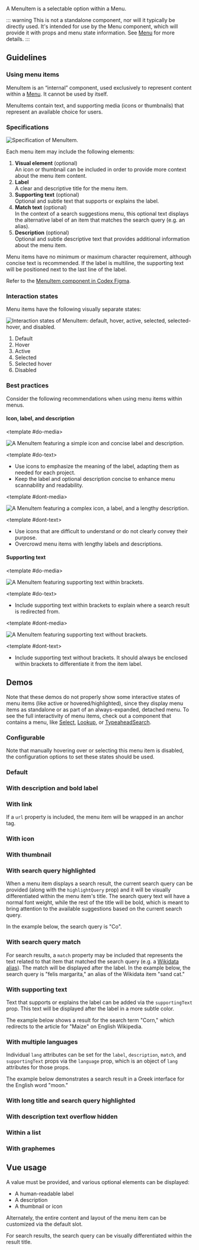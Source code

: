 <script setup>
import { CdxMenuItem } from '@wikimedia/codex';
import MenuItemDefault from '@/../component-demos/menu-item/examples/MenuItemDefault.vue';
import MenuItemWithDescription from '@/../component-demos/menu-item/examples/MenuItemWithDescription.vue';
import MenuItemWithUrl from '@/../component-demos/menu-item/examples/MenuItemWithUrl.vue';
import MenuItemWithThumbnail from '@/../component-demos/menu-item/examples/MenuItemWithThumbnail.vue';
import MenuItemWithIcon from '@/../component-demos/menu-item/examples/MenuItemWithIcon.vue';
import MenuItemHighlightQuery from '@/../component-demos/menu-item/examples/MenuItemHighlightQuery.vue';
import MenuItemWithMatch from '@/../component-demos/menu-item/examples/MenuItemWithMatch.vue';
import MenuItemWithSupportingText from '@/../component-demos/menu-item/examples/MenuItemWithSupportingText.vue';
import MenuItemMultipleLangs from '@/../component-demos/menu-item/examples/MenuItemMultipleLangs.vue';
import MenuItemLongText from '@/../component-demos/menu-item/examples/MenuItemLongText.vue';
import MenuItemHideOverflow from '@/../component-demos/menu-item/examples/MenuItemHideOverflow.vue';
import MenuItems from '@/../component-demos/menu-item/examples/MenuItems.vue';
import MenuItemsGraphemes from '@/../component-demos/menu-item/examples/MenuItemsGraphemes.vue';

const controlsConfig = [
	{
		name: 'disabled',
		type: 'boolean'
	},
	{
		name: 'selected',
		type: 'boolean'
	},
	{
		name: 'active',
		type: 'boolean'
	},
	{
		name: 'highlighted',
		type: 'boolean'
	},
	{
		name: 'label',
		type: 'text',
		initial: 'Item label'
	},
	{
		name: 'match',
		type: 'text'
	},
	{
		name: 'supportingText',
		type: 'text'
	},
	{
		name: 'icon',
		type: 'icon',
		initial: 'cdxIconGlobe'
	},
	{
		name: 'description',
		type: 'text',
		initial: 'Description text'
	},
	{
		name: 'searchQuery',
		type: 'text'
	},
	{
		name: 'boldLabel',
		type: 'boolean'
	},
	{
		name: 'hideDescriptionOverflow',
		type: 'boolean'
	}
];
</script>

A MenuItem is a selectable option within a Menu.

::: warning
This is not a standalone component, nor will it typically be directly used. It's
intended for use by the Menu component, which will provide it with props and
menu state information. See [Menu](./menu.md) for more details.
:::

## Guidelines

### Using menu items
MenuItem is an “internal” component, used exclusively to represent content
within a [Menu](./menu.md). It cannot be used by itself.

MenuItems contain text, and supporting media (icons or thumbnails) that
represent an available choice for users.

### Specifications

![Specification of MenuItem.](../../assets/components/menu-item-specifications.svg)

Each menu item may include the following elements:
1. **Visual element** (optional)<br>An icon or thumbnail can be included in order to provide more context about the menu item content.
2. **Label**<br>A clear and descriptive title for the menu item.
3. **Supporting text** (optional)<br>Optional and subtle text that supports or explains the label.
4. **Match text** (optional)<br>In the context of a search suggestions menu, this optional text displays the alternative label of an item that matches the search query (e.g. an alias).
5. **Description** (optional)<br>Optional and subtle descriptive text that provides additional information about the menu item.

Menu items have no minimum or maximum character requirement, although concise text is recommended. If the label is multiline, the supporting text will be positioned next to the last line of the label.

Refer to the [MenuItem component in Codex Figma](https://www.figma.com/file/KoDuJMadWBXtsOtzGS4134/%E2%9D%96-Codex-components?type=design&node-id=4918-48934&mode=design&t=wJPfPzkECREKvMoi-0).

### Interaction states
Menu items have the following visually separate states:

![Interaction states of MenuItem: default, hover, active, selected, selected-hover, and disabled.](../../assets/components/menu-item-interaction-states.svg)

1. Default
2. Hover
3. Active
4. Selected
5. Selected hover
6. Disabled

### Best practices

Consider the following recommendations when using menu items within menus.

#### Icon, label, and description

<cdx-demo-rules>

<template #do-media>

![A MenuItem featuring a simple icon and concise label and description.](../../assets/components/menu-item-best-practices-do.svg)

</template>

<template #do-text>

- Use icons to emphasize the meaning of the label, adapting them as needed for each project.
- Keep the label and optional description concise to enhance menu scannability and readability.

</template>

<template #dont-media>

![A MenuItem featuring a complex icon, a label, and a lengthy description.](../../assets/components/menu-item-best-practices-dont.svg)

</template>

<template #dont-text>

- Use icons that are difficult to understand or do not clearly convey their purpose.
- Overcrowd menu items with lengthy labels and descriptions.

</template>

</cdx-demo-rules>

#### Supporting text

<cdx-demo-rules>

<template #do-media>

![A MenuItem featuring supporting text within brackets.](../../assets/components/menu-item-best-practices-do-2.svg)

</template>

<template #do-text>

- Include supporting text within brackets to explain where a search result is redirected from.

</template>

<template #dont-media>

![A MenuItem featuring supporting text without brackets.](../../assets/components/menu-item-best-practices-dont-2.svg)

</template>

<template #dont-text>

- Include supporting text without brackets. It should always be enclosed within brackets to differentiate it from the item label.

</template>

</cdx-demo-rules>

## Demos

Note that these demos do not properly show some interactive states of menu items
(like active or hovered/highlighted), since they display menu items as
standalone or as part of an always-expanded, detached menu. To see the full
interactivity of menu items, check out a component that contains a menu, like
[Select](./select), [Lookup](./lookup), or [TypeaheadSearch](./typeahead-search).
### Configurable

Note that manually hovering over or selecting this menu item is disabled, the
configuration options to set these states should be used.

<cdx-demo-wrapper :controls-config="controlsConfig" :show-generated-code="true">
<template v-slot:demo="{ propValues }">
	<ul role="listbox">
		<cdx-menu-item v-bind="propValues" id="cdx-demo-menu-item-configurable" value=""></cdx-menu-item>
	</ul>
</template>
</cdx-demo-wrapper>

### Default

<cdx-demo-wrapper>
<template v-slot:demo>
	<MenuItemDefault />
</template>
<template v-slot:code>

:::code-group

<<< @/../component-demos/menu-item/examples/MenuItemDefault.vue [NPM]

<<< @/../component-demos/menu-item/examples-mw/MenuItemDefault.vue [MediaWiki]

:::

</template>
</cdx-demo-wrapper>

### With description and bold label

<cdx-demo-wrapper>
<template v-slot:demo>
	<MenuItemWithDescription />
</template>
<template v-slot:code>

:::code-group

<<< @/../component-demos/menu-item/examples/MenuItemWithDescription.vue [NPM]

<<< @/../component-demos/menu-item/examples-mw/MenuItemWithDescription.vue [MediaWiki]

:::

</template>
</cdx-demo-wrapper>

### With link

If a `url` property is included, the menu item will be wrapped in an anchor tag.

<cdx-demo-wrapper>
<template v-slot:demo>
	<MenuItemWithUrl />
</template>
<template v-slot:code>

:::code-group

<<< @/../component-demos/menu-item/examples/MenuItemWithUrl.vue [NPM]

<<< @/../component-demos/menu-item/examples-mw/MenuItemWithUrl.vue [MediaWiki]

:::

</template>
</cdx-demo-wrapper>

### With icon

<cdx-demo-wrapper>
<template v-slot:demo>
	<MenuItemWithIcon />
</template>
<template v-slot:code>

:::code-group

<<< @/../component-demos/menu-item/examples/MenuItemWithIcon.vue [NPM]

<<< @/../component-demos/menu-item/examples-mw/MenuItemWithIcon.vue [MediaWiki]

:::

</template>
</cdx-demo-wrapper>

### With thumbnail

<cdx-demo-wrapper>
<template v-slot:demo>
	<MenuItemWithThumbnail />
</template>
<template v-slot:code>

:::code-group

<<< @/../component-demos/menu-item/examples/MenuItemWithThumbnail.vue [NPM]

<<< @/../component-demos/menu-item/examples-mw/MenuItemWithThumbnail.vue [MediaWiki]

:::

</template>
</cdx-demo-wrapper>

### With search query highlighted

When a menu item displays a search result, the current search query can be provided (along with the
`highlightQuery` prop) and it will be visually differentiated within the menu item's title. The
search query text will have a normal font weight, while the rest of the title will be bold,
which is meant to bring attention to the available suggestions based on the current search query.

In the example below, the search query is "Co".

<cdx-demo-wrapper>
<template v-slot:demo>
	<MenuItemHighlightQuery />
</template>
<template v-slot:code>

:::code-group

<<< @/../component-demos/menu-item/examples/MenuItemHighlightQuery.vue [NPM]

<<< @/../component-demos/menu-item/examples-mw/MenuItemHighlightQuery.vue [MediaWiki]

:::

</template>
</cdx-demo-wrapper>

### With search query match

For search results, a `match` property may be included that represents the text related to that item
that matched the search query (e.g. a [Wikidata alias](https://www.wikidata.org/wiki/Help:Aliases)).
The match will be displayed after the label. In the example below, the search query is "felis
margarita," an alias of the Wikidata item "sand cat."

<cdx-demo-wrapper>
<template v-slot:demo>
	<MenuItemWithMatch />
</template>
<template v-slot:code>

:::code-group

<<< @/../component-demos/menu-item/examples/MenuItemWithMatch.vue [NPM]

<<< @/../component-demos/menu-item/examples-mw/MenuItemWithMatch.vue [MediaWiki]

:::

</template>
</cdx-demo-wrapper>

### With supporting text

Text that supports or explains the label can be added via the `supportingText` prop. This text will
be displayed after the label in a more subtle color.

The example below shows a result for the search term "Corn," which redirects to the article for
"Maize" on English Wikipedia.

<cdx-demo-wrapper>
<template v-slot:demo>
	<MenuItemWithSupportingText />
</template>
<template v-slot:code>

:::code-group

<<< @/../component-demos/menu-item/examples/MenuItemWithSupportingText.vue [NPM]

<<< @/../component-demos/menu-item/examples-mw/MenuItemWithSupportingText.vue [MediaWiki]

:::

</template>
</cdx-demo-wrapper>

### With multiple languages

Individual `lang` attributes can be set for the `label`, `description`, `match`, and
`supportingText` props via the `language` prop, which is an object of `lang` attributes for those 
props.

The example below demonstrates a search result in a Greek interface for the English word
"moon."

<cdx-demo-wrapper>
<template v-slot:demo>
	<MenuItemMultipleLangs />
</template>
<template v-slot:code>

:::code-group

<<< @/../component-demos/menu-item/examples/MenuItemMultipleLangs.vue [NPM]

<<< @/../component-demos/menu-item/examples-mw/MenuItemMultipleLangs.vue [MediaWiki]

:::

</template>
</cdx-demo-wrapper>

### With long title and search query highlighted

<cdx-demo-wrapper>
<template v-slot:demo>
	<MenuItemLongText />
</template>
<template v-slot:code>

:::code-group

<<< @/../component-demos/menu-item/examples/MenuItemLongText.vue [NPM]

<<< @/../component-demos/menu-item/examples-mw/MenuItemLongText.vue [MediaWiki]

:::

</template>
</cdx-demo-wrapper>

### With description text overflow hidden

<cdx-demo-wrapper>
<template v-slot:demo>
	<MenuItemHideOverflow />
</template>
<template v-slot:code>

:::code-group

<<< @/../component-demos/menu-item/examples/MenuItemHideOverflow.vue [NPM]

<<< @/../component-demos/menu-item/examples-mw/MenuItemHideOverflow.vue [MediaWiki]

:::

</template>
</cdx-demo-wrapper>

### Within a list

<cdx-demo-wrapper>
<template v-slot:demo>
	<MenuItems />
</template>
<template v-slot:code>

:::code-group

<<< @/../component-demos/menu-item/examples/MenuItems.vue [NPM]

<<< @/../component-demos/menu-item/examples-mw/MenuItems.vue [MediaWiki]

:::

</template>
</cdx-demo-wrapper>

### With graphemes

<cdx-demo-wrapper>
<template v-slot:demo>
	<MenuItemsGraphemes />
</template>
<template v-slot:code>

:::code-group

<<< @/../component-demos/menu-item/examples/MenuItemsGraphemes.vue [NPM]

<<< @/../component-demos/menu-item/examples-mw/MenuItemsGraphemes.vue [MediaWiki]

:::

</template>
</cdx-demo-wrapper>

## Vue usage

A value must be provided, and various optional elements can be displayed:
- A human-readable label
- A description
- A thumbnail or icon

Alternately, the entire content and layout of the menu item can be customized via the default
slot.

For search results, the search query can be visually differentiated within the result title.

<style lang="less" scoped>
// Menus in this demo aren't absolutely positioned relative to something else.
// Target .cdx-demo-wrapper__demo-pane instead of .cdx-demo-wrapper to avoid also applying this
// rule to the menu in the icon picker in the wrapper's controls
/* stylelint-disable-next-line selector-class-pattern */
.cdx-demo-wrapper :deep( .cdx-demo-wrapper__demo-pane .cdx-menu ) {
	position: static;
	box-shadow: none;
}

.cdx-demo-wrapper :deep( ul ) {
	margin: 0;
	padding: 0;
}

// Disable manual hover/select/etc. for the configurable demo
/* stylelint-disable-next-line selector-max-id */
#cdx-demo-menu-item-configurable {
	pointer-events: none;
}
</style>

